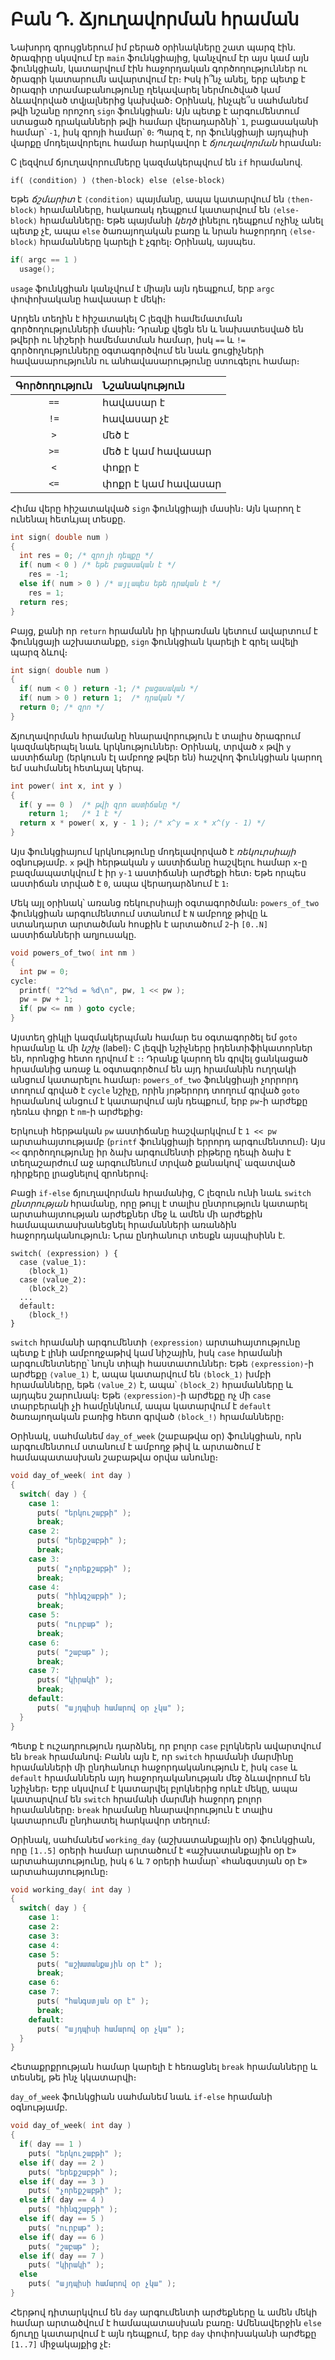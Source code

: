 # Բան Դ․ Ճյուղավորման հրաման

Նախորդ զրույցներում իմ բերած օրինակները շատ պարզ էին․ ծրագիրը սկսվում էր `main` ֆունկցիայից, կանչվում էր այս կամ այն ֆունկցիան, կատարվում էին հաջորդական գործողություններ ու ծրագրի կատարումն ավարտվում էր։ Իսկ ի՞նչ անել, երբ պետք է ծրագրի տրամաբանությունը ղեկավարել ներմուծված կամ ձևավորված տվյալներից կախված։ Օրինակ, ինչպե՞ս սահմանեմ թվի նշանը որոշող `sign` ֆունկցիան։ Այն պետք է արգումենտում ստացած դրականների թվի համար վերադարձնի՝ `1`, բացասականի համար՝ `-1`, իսկ զրոյի համար՝ `0`։ Պարզ է, որ ֆունկցիայի այդպիսի վարքը մոդելավորելու համար հարկավոր է _ճյուղավորման_ հրաման։

C լեզվում ճյուղավորումները կազմակերպվում են `if` հրամանով.

```
if( ⟨condition⟩ ) ⟨then-block⟩ else ⟨else-block⟩
```

Եթե _ճշմարիտ_ է `⟨condition⟩` պայմանը, ապա կատարվում են `⟨then-block⟩` հրամանները, հակառակ դեպքում կատարվում են `⟨else-block⟩` հրամանները։ Եթե պայմանի _կեղծ_ լինելու դեպքում ոչինչ անել պետք չէ, ապա `else` ծառայողական բառը և նրան հաջորդող `⟨else-block⟩` հրամանները կարելի է չգրել։ Օրինակ, այսպես.

```c
if( argc == 1 )
  usage();
```

`usage` ֆունկցիան կանչվում է միայն այն դեպքում, երբ `argc` փոփոխականը հավասար է մեկի։

Արդեն տեղին է հիշատակել C լեզվի համեմատման գործողությունների մասին։ Դրանք վեցն են և նախատեսված են թվերի ու նիշերի համեմատման համար, իսկ `==` և `!=` գործողությունները օգտագործվում են նաև ցուցիչների հավասարությունն ու անհավասարությունը ստուգելու համար։

Գործողություն | Նշանակություն
:--------------:|:------------------
`==`            | հավասար է
`!=`            | հավասար չէ
`>`             | մեծ է
`>=`            | մեծ է կամ հավասար
`<`             | փոքր է
`<=`            | փոքր է կամ հավասար

Հիմա վերը հիշատակված `sign` ֆունկցիայի մասին։ Այն կարող է ունենալ հետևյալ տեսքը.

```c
int sign( double num )
{
  int res = 0; /* զրոյի դեպքը */
  if( num < 0 ) /* եթե բացասական է */
    res = -1;
  else if( num > 0 ) /* այլապես եթե դրական է */
    res = 1;
  return res;
}
```

Բայց, քանի որ `return` հրամանն իր կիրառման կետում ավարտում է ֆունկցայի աշխատանքը, `sign` ֆունկցիան կարելի է գրել ավելի պարզ ձևով։

```c
int sign( double num )
{
  if( num < 0 ) return -1; /* բացասական */
  if( num > 0 ) return 1;  /* դրական */
  return 0; /* զրո */
}
```

Ճյուղավորման հրամանը հնարավորություն է տալիս ծրագրում կազմակերպել նաև կրկնություններ։ Օրինակ, տրված `x` թվի `y` աստիճանը (երկուսն էլ ամբողջ թվեր են) հաշվող ֆունկցիան կարող եմ սահմանել հետևյալ կերպ.

```c
int power( int x, int y )
{
  if( y == 0 )  /* թվի զրո աստիճանը */
    return 1;   /* 1 է */
  return x * power( x, y - 1 ); /* x^y = x * x^(y - 1) */
}
```

Այս ֆունկցիայում կրկնությունը մոդելավորված է _ռեկուրսիայի_ օգնությամբ. `x` թվի հերթական `y` աստիճանը հաշվելու համար `x`-ը բազմապատկվում է իր `y-1` աստիճանի արժեքի հետ։ Եթե որպես աստիճան տրված է `0`, ապա վերադարձնում է `1`։

Մեկ այլ օրինակ՝ առանց ռեկուրսիայի օգտագործման։ `powers_of_two` ֆունկցիան արգումենտում ստանում է `N` ամբողջ թիվը և ստանդարտ արտածման հոսքին է արտածում `2`-ի `[0..N]` աստիճանների աղյուսակը.

```c
void powers_of_two( int nm )
{
  int pw = 0;
cycle:
  printf( "2^%d = %d\n", pw, 1 << pw );
  pw = pw + 1;
  if( pw <= nm ) goto cycle;
}
```

Այստեղ ցիկլի կազմակերպման համար ես օգտագործել եմ `goto` հրամանը և մի _նշիչ_ (label)։ C լեզվի նշիչները իդենտիֆիկատորներ են, որոնցից հետո դրվում է `:`։ Դրանք կարող են գրվել ցանկացած հրամանից առաջ և օգտագործում են այդ հրամանին ուղղակի անցում կատարելու համար։ `powers_of_two` ֆունկցիայի չորրորդ տողում գրված է `cycle` նշիչը, որին յոթերորդ տողում գրված `goto` հրամանով անցում է կատարվում այն դեպքում, երբ `pw`-ի արժեքը դեռևս փոքր է `nm`-ի արժեքից։

Երկուսի հերթական `pw` աստիճանը հաշվարկվում է `1 << pw` արտահայտությամբ (`printf` ֆունկցիայի երրորդ արգումենտում)։ Այս `<<` գործողությունը իր ձախ արգումենտի բիթերը դեպի ձախ է տեղաշարժում աջ արգումենում տրված քանակով՝ ազատված դիրքերը լրացնելով զրոներով։


Բացի `if-else` ճյուղավորման հրամանից, C լեզուն ունի նաև `switch` _ընտրության_ հրամանը, որը թույլ է տալիս ընտրություն կատարել արտահայտության արժեքներ մեջ և ամեն մի արժեքին համապատասխանեցնել հրամանների առանձին հաջորդականություն։ Նրա ընդհանուր տեսքն այսպիսինն է.

```
switch( ⟨expression⟩ ) {
  case ⟨value_1⟩:
    ⟨block_1⟩
  case ⟨value_2⟩:
    ⟨block_2⟩
  ...
  default:
    ⟨block_!⟩
}
```

`switch` հրամանի արգումենտի `⟨expression⟩` արտահայտությունը պետք է լինի ամբողջաթիվ կամ նիշային, իսկ `case` հրամանի արգումենտները՝ նույն տիպի հաստատուններ։ Եթե `⟨expression⟩`-ի արժեքը `⟨value_1⟩` է, ապա կատարվում են `⟨block_1⟩` խմբի հրամանները, եթե `⟨value_2⟩` է, ապա՝ `⟨block_2⟩` հրամանները և այդպես շարունակ։ Եթե `⟨expression⟩`-ի արժեքը ոչ մի `case` տարբերակի չի համընկնում, ապա կատարվում է `default` ծառայողական բառից հետո գրված `⟨block_!⟩` հրամանները։

Օրինակ, սահմանեմ `day_of_week` (շաբաթվա օր) ֆունկցիան, որն արգումենտում ստանում է ամբողջ թիվ և արտածում է համապատասխան շաբաթվա օրվա անունը։

```c
void day_of_week( int day )
{
  switch( day ) {
    case 1:
      puts( "երկուշաբթի" );
      break;
    case 2:
      puts( "երեքշաբթի" );
      break;
    case 3:
      puts( "չորեքշաբթի" );
      break;
    case 4:
      puts( "հինգշաբթի" );
      break;
    case 5:
      puts( "ուրբաթ" );
      break;
    case 6:
      puts( "շաբաթ" );
      break;
    case 7:
      puts( "կիրակի" );
      break;
    default:
      puts( "այդպիսի համարով օր չկա" );
  }
}
```

Պետք է ուշադրություն դարձնել, որ բոլոր `case` բլոկներն ավարտվում են `break` հրամանով։ Բանն այն է, որ `switch` հրամանի մարմինը հրամանների մի ընդհանուր հաջորդականություն է, իսկ `case` և `default` հրամաններն այդ հաջորդականության մեջ ձևավորում են նշիչներ։ Երբ սկսվում է կատարվել բլոկներից որևէ մեկը, ապա կատարվում են `switch` հրամանի մարմնի հաջորդ բոլոր հրամանները։ `break` հրամանը հնարավորություն է տալիս կատարումն ընդհատել հարկավոր տեղում։

Օրինակ, սահմանեմ `working_day` (աշխատանքային օր) ֆունկցիան, որը `[1..5]` օրերի համար արտածում է «աշխատանքային օր է» արտահայտությունը, իսկ `6` և `7` օրերի համար՝ «հանգստյան օր է» արտահայտությունը։

```c
void working_day( int day )
{
  switch( day ) {
    case 1:
    case 2:
    case 3:
    case 4:
    case 5:
      puts( "աշխատանքային օր է" );
      break;
    case 6:
    case 7:
      puts( "հանգստյան օր է" );
      break;
    default:
      puts( "այդպիսի համարով օր չկա" );
  }
}
```

Հետաքրքրության համար կարելի է հեռացնել `break` հրամանները և տեսնել, թե ինչ կկատարվի։


`day_of_week` ֆունկցիան սահմանեմ նաև `if-else` հրամանի օգնությամբ.

```c
void day_of_week( int day )
{
  if( day == 1 )
    puts( "երկուշաբթի" );
  else if( day == 2 )
    puts( "երեքշաբթի" );
  else if( day == 3 )
    puts( "չորեքշաբթի" );
  else if( day == 4 )
    puts( "հինգշաբթի" );
  else if( day == 5 )
    puts( "ուրբաթ" );
  else if( day == 6 )
    puts( "շաբաթ" );
  else if( day == 7 )
    puts( "կիրակի" );
  else
    puts( "այդպիսի համարով օր չկա" );
}
```

Հերթով դիտարկվում են `day` արգումենտի արժեքները և ամեն մեկի համար արտածվում է համապատասխան բառը։ Ամենավերջին `else` ճյուղը կատարվում է այն դեպքում, երբ `day` փոփոխականի արժեքը `[1..7]` միջակայքից չէ։




